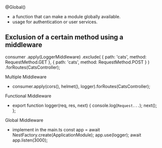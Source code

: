 @Global()
- a function that can make a module globally available.
- usage for authentication or user services.

Exclusion of a certain method using a middleware
- 
consumer
  .apply(LoggerMiddleware)
  .exclude(
    { path: 'cats', method: RequestMethod.GET },
    { path: 'cats', method: RequestMethod.POST }
  )
  .forRoutes(CatsController);

Multiple Middleware
- consumer.apply(cors(), helmet(), logger).forRoutes(CatsController);

Functional Middleware
- export function logger(req, res, next) {
  console.log(`Request...`);
  next();
};

Global Middleware
- implement in the main.ts
const app = await NestFactory.create(ApplicationModule);
app.use(logger);
await app.listen(3000);
